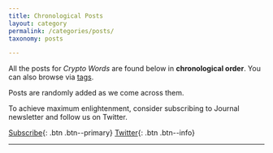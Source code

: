 ```yaml
---
title: Chronological Posts
layout: category
permalink: /categories/posts/
taxonomy: posts

---
```


All the posts for _Crypto Words_ are found below in **chronological order**. You can also browse via [tags](https://cryptowords.github.io/tags/).

Posts are randomly added as we come across them.

To achieve maximum enlightenment, consider subscribing to Journal newsletter and follow us on Twitter.

[Subscribe](https://mailchi.mp/2731ce628dba/cryptowordsnewsletter){: .btn .btn--primary} [<i class="fab fa-twitter"></i> Twitter](https://twitter.com/_cryptowords){: .btn .btn--info}

***
